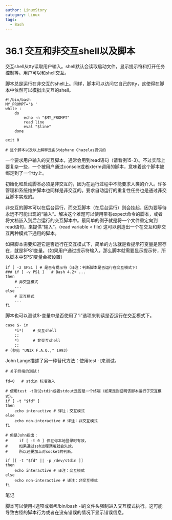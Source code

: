 ```yaml
---
author: LinuxStory
category: Linux
tags:
  - Bash
---
```

# 36.1 交互和非交互shell以及脚本

交互shell从tty读取用户输入。shell默认会读取启动文件，显示提示符和打开任务控制等。用户可以和shell交互。

脚本总是运行在非交互的shell上。同样，脚本可以访问它自己的tty，这使得在脚本中依然可以模拟出交互的shell。

```
#!/bin/bash
MY_PROMPT='$ '
while :
    do
        echo -n "$MY_PROMPT"
        read line
        eval "$line"
    done

exit 0

# 这个脚本以及以上解释是由Stéphane Chazelas提供的
```

一个要求用户输入的交互脚本，通常会用到read语句（请看例15-3）。不过实际上要复杂一些，一个被用户通过console或者xterm调用的脚本，意味着这个脚本被绑定到了一个tty上。

初始化和启动脚本必须是非交互的，因为在运行过程中不能要求人类的介入。许多管理和系统维护脚本也同样是非交互的。要求自动运行的重复性任务也是通过非交互脚本实现的。

非交互的脚本可以在后台运行，而交互脚本（在后台运行）则会挂起，因为要等待永远不可能出现的“输入”。解决这个难题可以使用带有expect命令的脚本，或者将文档嵌入到后台运行的交互脚本中。最简单的例子就是将一个文件重定向到read语句，来提供“输入”。(read variable < file) 这可以创造出一个在交互和非交互两种模式下通用的脚本。

如果脚本需要知道它是否运行在交互模式下，简单的方法就是看提示符变量是否存在，就是\$PS1变量。（如果用户通过提示符输入，那么脚本就需要显示提示符，所以脚本中\$PS1变量会被设置）

```
if [ -z $PS1 ] # 是否有提示符（译注：判断脚本是否运行在交互模式下）
### if [ -v PS1 ]   # Bash 4.2+ ...
then
    # 非交互模式
    ...
else
    # 交互模式
    ...
fi
```

脚本也可以测试$-变量中是否使用了“i”选项来判读是否运行在交互模式下。

```
case $- in
    *i*)    # 交互shell
    ;;
    *)      # 非交互shell
    ;;
# (参见 "UNIX F.A.Q.," 1993)
```

John Lange描述了另一种替代方法：使用test -t来测试。

```
# 关于终端的测试！

fd=0   # stdin 标准输入

# 使用test -t测试stdin或者stdout是否是一个终端（如果是则证明该脚本运行于交互模式）。
if [ -t "$fd" ]
then
    echo interactive # 译注：交互模式
else
    echo non-interactive # 译注：非交互模式
fi

# 但是John指出：
#     if [ -t 0 ] 仅在你本地登录时有效，
#     如果通过ssh远程调用就会失效，
#     所以还要加上对socket的判断。

if [[ -t "$fd" || -p /dev/stdin ]]
then
    echo interactive # 译注：交互模式
else
    echo non-interactive # 译注：非交互模式
fi
```

笔记

脚本可以使用-i选项或者#!/bin/bash -i的文件头强制进入交互模式执行。这可能导致古怪的脚本行为或者在没有错误的情况下显示错误信息。